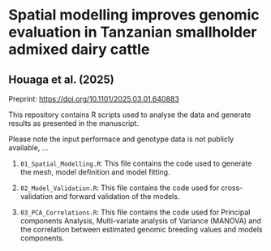 # Spatial modelling improves genomic evaluation in Tanzanian smallholder admixed dairy cattle
## Houaga et al. (2025)

Preprint: https://doi.org/10.1101/2025.03.01.640883 


This repository contains R scripts used to analyse the data and generate results as presented in the manuscript.

Please note the input performace and genotype data is not publicly available, ...

1) `01_Spatial_Modelling.R`: This file contains the code used to generate the mesh, model definition and model fitting.
   
2) `02_Model_Validation.R`: This file contains the code used for cross-validation and forward validation of the models.
   
3) `03_PCA_Correlations.R`: This file contains the code used for Principal components Analysis, Multi-variate analysis of Variance (MANOVA) and the correlation between estimated genomic breeding values and models components.
